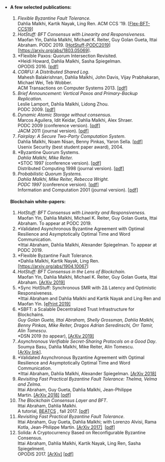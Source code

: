 -   #### A few selected publications:

    1.  *Flexible Byzantine Fault Tolerance.*\
        Dahlia Malkhi, Kartik Nayak, Ling Ren. ACM CCS '19. [[Flex-BFT-CCS19](https://dahliamalkhi.files.wordpress.com/2019/09/flex-bft-ccs19.pdf "Flex-BFT-CCS19")]
    2.  *HotStuff: BFT Consensus with Linearity and Responsiveness.*\
        Maofan Yin, Dahlia Malkhi, Michael K. Reiter, Guy Golan Gueta, Ittai Abraham. PODC 2019. [[HotStuff-PODC2019](https://dahliamalkhi.files.wordpress.com/2019/06/hotstuff-podc2019.pdf "HotStuff-PODC2019")] [<https://arxiv.org/abs/1803.05069>].
    3.  *Flexible Paxos: Quorum Intersection Revisited.\
        *Heidi Howard, Dahlia Malkhi, Sasha Spiegelman.\
        OPODIS 2016. [[pdf]](https://dahliamalkhi.files.wordpress.com/2016/08/fpaxos-opodis2016.pdf "fpaxos-opodis2016")
    4.  *CORFU: A Distributed Shared Log*.\
        Mahesh Balakrishnan, Dahlia Malkhi, John Davis, Vijay Prabhakaran, Michael Wei, Teb Wobber.\
        ACM Transactions on Computer Systems 2013. [[pdf]](https://dahliamalkhi.files.wordpress.com/2015/12/corfu-tocs2013.pdf "CORFU-TOCS2013")
    5.  *Brief Announcement: Vertical Paxos and Primary-Backup Replication.*\
        Leslie Lamport, Dahlia Malkhi, Lidong Zhou.\
        PODC 2009. [[pdf]](https://dahliamalkhi.files.wordpress.com/2015/12/verticalpaxosba-podc2009.pdf)
    6.  *Dynamic Atomic Storage without consensus*.\
        Marcos Aguilera, Idit Keidar, Dahlia Malkhi, Alex Shraer.\
        PODC 2009 (conference version). [[pdf]](https://dahliamalkhi.files.wordpress.com/2015/12/dynastore-podc2009.pdf)\
        JACM 2011 (journal version). [[pdf]](https://dahliamalkhi.files.wordpress.com/2015/12/dynastore-jacm2011.pdf)
    7.  *Fairplay: A Secure Two-Party Computation System*.\
        Dahlia Malkhi, Noam Nisan, Benny Pinkas, Yaron Sella. [[pdf]](https://dahliamalkhi.files.wordpress.com/2016/08/fairplay-usenix2004.pdf "Fairplay-usenix2004")\
        Usenix Security (best student paper award), 2004.
    8.  *Byzantine Quorum Systems.\
        *Dahlia Malkhi, Mike Reiter.*\
        *STOC 1997 (conference version). [[pdf]\
        ](https://dahliamalkhi.files.wordpress.com/2015/12/byzquorums-stoc1997.pdf "byzquorums-STOC1997")Distributed Computing 1998 (journal version). [[pdf]](https://dahliamalkhi.files.wordpress.com/2015/12/byzquorums-distcomputing1998.pdf "byzquorums-DistComputing1998")
    9.  *Probabilistic Quorum Systems.\
        *Dahlia Malkhi, Mike Reiter, Rebecca Wright.*\
        *POD*C 1997* (conference version). [[pdf]\
        ](https://dahliamalkhi.files.wordpress.com/2015/12/pquorums-podc1997.pdf "pquorums-PODC1997")Information and Computation 2001 (journal version). [[pdf]](https://dahliamalkhi.files.wordpress.com/2015/12/pquorums-inco2001.pdf "pquorums-INCO2001")

    #### **Blockchain white-papers:**

    1.  *HotStuff: BFT Consensus with Linearity and Responsiveness.*\
        Maofan Yin, Dahlia Malkhi, Michael K. Reiter, Guy Golan Gueta, Ittai Abraham. To appear at PODC 2019.
    2.  *Validated Asynchronous Byzantine Agreement with Optimal Resilience and Asymptotically Optimal Time and Word Communication.\
        *Ittai Abraham, Dahlia Malkhi, Alexander Spiegelman. To appear at PODC 2019.
    3.  *Flexible Byzantine Fault Tolerance.\
        *Dahlia Malkhi, Kartik Nayak, Ling Ren. [<https://arxiv.org/abs/1904.10067>]
    4.  *HotStuff: BFT Consensus in the Lens of Blockchain.*\
        Maofan Yin, Dahlia Malkhi, Michael K. Reiter, Guy Golan Gueta, Ittai Abraham. [[ArXiv 2019]](https://arxiv.org/abs/1803.05069)
    5.  *Sync HotStuff: Synchronous SMR with 2∆ Latency and Optimistic Responsiveness.\
        *Ittai Abraham and Dahlia Malkhi and Kartik Nayak and Ling Ren and Maofan Yin. [[ePrint 2019]](https://eprint.iacr.org/2019/270)
    6.  *SBFT: a Scalable Decentralized Trust Infrastructure for Blockchains.\
        *Guy Golan Gueta, Ittai Abraham, Shelly Grossman, Dahlia Malkhi, Benny Pinkas, Mike Reiter, Dragos Adrian Seredinschi, Orr Tamir, Alin Tomescu*.\
        *DSN 2019 (to appear), [[ArXiv 2019]](https://arxiv.org/pdf/1804.01626.pdf)
    7.  *Asynchronous Verifiable Secret-Sharing Protocols on a Good Day*.\
        Soumya Basu, Dahlia Malkhi, Mike Reiter, Alin Tomescu.\
        [[ArXiv link](https://arxiv.org/abs/1807.03720)].
    8.  *Validated Asynchronous Byzantine Agreement with Optimal Resilience and Asymptotically Optimal Time and Word Communication.\
        *Ittai Abraham, Dahlia Malkhi, Alexander Spiegelman. [[ArXiv 2018]](https://arxiv.org/abs/1811.01332)
    9.  *Revisiting Fast Practical Byzantine Fault Tolerance: Thelma, Velma and Zelma*.\
        Ittai Abraham, Guy Gueta, Dahlia Malkhi, Jean-Philippe Martin. [[ArXiv 2018]](https://arxiv.org/abs/1801.10022) [[pdf]](https://dahliamalkhi.files.wordpress.com/2018/01/revisit-fast-practical-tvz-arxiv2018.pdf "revisit-fast-practical-TVZ-arxiv2018")
    10. *The Blockchain Consensus Layer and BFT*.\
        Ittai Abraham, Dahlia Malkhi.\
        A tutorial, [BEATCS](https://urldefense.proofpoint.com/v2/url?u=http-3A__eatcs.org_index.php_eatcs-2Dbulletin&d=DwMFAg&c=uilaK90D4TOVoH58JNXRgQ&r=BDJo9Tdi9oT5dHMIGR1vmv3MM2sEFORyeGWjk0HKEXg&m=gaVUhli46AzXu8sr1wz_4lnwYViw3kiz1ZV6JDmZBzI&s=nC90Iuo0ivGVq_AykM6AblBOr-rybO7PeKcEP411mSU&e=) , fall 2017. [[pdf]](https://dahliamalkhi.files.wordpress.com/2016/08/blockchainbft-beatcs2017.pdf "BlockchainBFT-BEATCS2017")
    11. *Revisiting Fast Practical Byzantine Fault Tolerance*.\
        Ittai Abraham, Guy Gueta, Dahlia Malkhi; with Lorenzo Alvisi, Rama Kotla, Jean-Philippe Martin. [[ArXiv 2017]](http://arxiv.org/abs/1712.01367)  [[pdf]](https://dahliamalkhi.files.wordpress.com/2017/12/revisit-fast-practical-arxiv20172.pdf "revisit-fast-practical-arxiv2017")
    12. Solida: A Cryptocurrency Based on Reconfigurable Byzantine Consensus.\
        Ittai Abraham, Dahlia Malkhi, Kartik Nayak, Ling Ren, Sasha Spiegelment.\
        OPODIS 2017. [[ArXiv]](https://arxiv.org/abs/1612.02916) [[pdf]](https://dahliamalkhi.files.wordpress.com/2018/01/solida-opodis2017.pdf "Solida-OPODIS2017")
